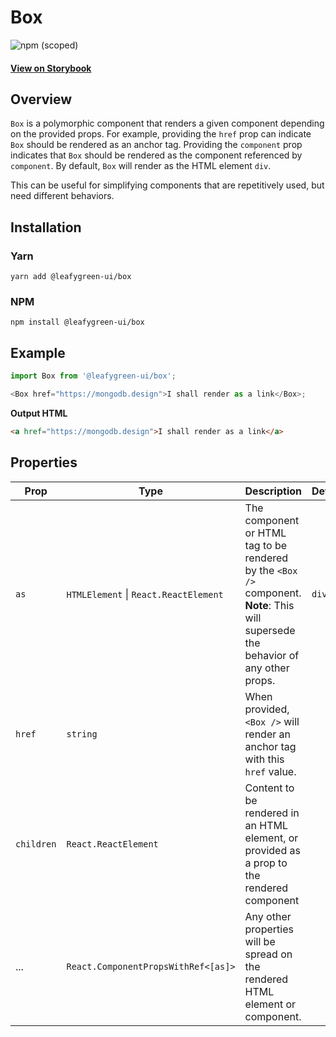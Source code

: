 # Box

![npm (scoped)](https://img.shields.io/npm/v/@leafygreen-ui/box.svg)

#### [View on Storybook](https://mongodb.github.io/leafygreen-ui/?path=/story/box--default)

## Overview

`Box` is a polymorphic component that renders a given component depending on the provided props.
For example, providing the `href` prop can indicate `Box` should be rendered as an anchor tag.
Providing the `component` prop indicates that `Box` should be rendered as the component referenced by `component`.
By default, `Box` will render as the HTML element `div`.

This can be useful for simplifying components that are repetitively used, but need different behaviors.

## Installation

### Yarn

```shell
yarn add @leafygreen-ui/box
```

### NPM

```shell
npm install @leafygreen-ui/box
```

## Example

```js
import Box from '@leafygreen-ui/box';

<Box href="https://mongodb.design">I shall render as a link</Box>;
```

**Output HTML**

```html
<a href="https://mongodb.design">I shall render as a link</a>
```

## Properties

| Prop       | Type                                  | Description                                                                                                                         | Default |
| ---------- | ------------------------------------- | ----------------------------------------------------------------------------------------------------------------------------------- | ------- |
| `as`       | `HTMLElement` \| `React.ReactElement` | The component or HTML tag to be rendered by the `<Box />` component. **Note**: This will supersede the behavior of any other props. | `div`   |
| `href`     | `string`                              | When provided, `<Box />` will render an anchor tag with this `href` value.                                                          |         |
| `children` | `React.ReactElement`                  | Content to be rendered in an HTML element, or provided as a prop to the rendered component                                          |         |
| ...        | `React.ComponentPropsWithRef<[as]>`   | Any other properties will be spread on the rendered HTML element or component.                                                      |         |
